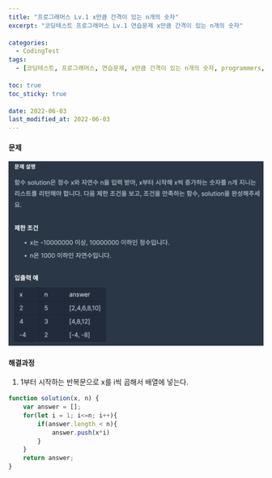 ```yaml
---
title: "프로그래머스 Lv.1 x만큼 간격이 있는 n개의 숫자"
excerpt: "코딩테스트 프로그래머스 Lv.1 연습문제 x만큼 간격이 있는 n개의 숫자"

categories:
  - CodingTest
tags:
  - [코딩테스트, 프로그래머스, 연습문제, x만큼 간격이 있는 n개의 숫자, programmers, codingtest, 코딩테스트 연습]

toc: true
toc_sticky: true
 
date: 2022-06-03
last_modified_at: 2022-06-03
---
```


#### 문제
![12](/assets/images/12.png)

#### 해결과정
1. 1부터 시작하는 반복문으로 x를 i씩 곱해서 배열에 넣는다.

```javascript
function solution(x, n) {
    var answer = [];
    for(let i = 1; i<=n; i++){
        if(answer.length < n){
            answer.push(x*i)
        }
    }
    return answer;
}
```
